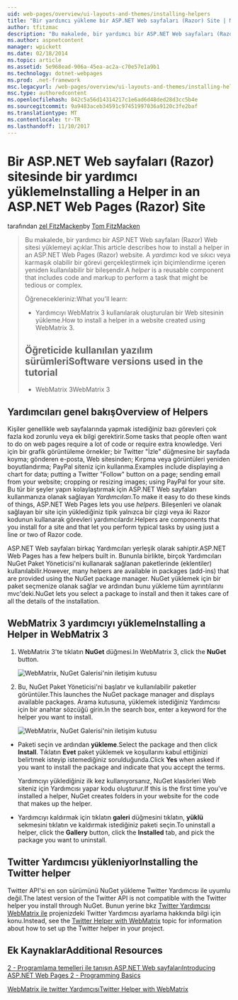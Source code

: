 ```yaml
---
uid: web-pages/overview/ui-layouts-and-themes/installing-helpers
title: "Bir yardımcı yükleme bir ASP.NET Web sayfaları (Razor) Site | Microsoft Docs"
author: tfitzmac
description: "Bu makalede, bir yardımcı bir ASP.NET Web sayfaları (Razor) Web sitesi yüklemeyi açıklar. Bir yardımcı kod ve başına biçimlendirme içeren yeniden kullanılabilir bir bileşenidir..."
ms.author: aspnetcontent
manager: wpickett
ms.date: 02/18/2014
ms.topic: article
ms.assetid: 5e968ead-906a-45ea-ac2a-c70e57e1a9b1
ms.technology: dotnet-webpages
ms.prod: .net-framework
msc.legacyurl: /web-pages/overview/ui-layouts-and-themes/installing-helpers
msc.type: authoredcontent
ms.openlocfilehash: 842c5a56d14314217c1e6ad6d48ded28d3cc5b4e
ms.sourcegitcommit: 9a9483aceb34591c97451997036a9120c3fe2baf
ms.translationtype: MT
ms.contentlocale: tr-TR
ms.lasthandoff: 11/10/2017
---
```

<a name="installing-a-helper-in-an-aspnet-web-pages-razor-site"></a><span data-ttu-id="424b0-104">Bir ASP.NET Web sayfaları (Razor) sitesinde bir yardımcı yükleme</span><span class="sxs-lookup"><span data-stu-id="424b0-104">Installing a Helper in an ASP.NET Web Pages (Razor) Site</span></span>
====================
<span data-ttu-id="424b0-105">tarafından [zel FitzMacken](https://github.com/tfitzmac)</span><span class="sxs-lookup"><span data-stu-id="424b0-105">by [Tom FitzMacken](https://github.com/tfitzmac)</span></span>

> <span data-ttu-id="424b0-106">Bu makalede, bir yardımcı bir ASP.NET Web sayfaları (Razor) Web sitesi yüklemeyi açıklar.</span><span class="sxs-lookup"><span data-stu-id="424b0-106">This article describes how to install a helper in an ASP.NET Web Pages (Razor) website.</span></span> <span data-ttu-id="424b0-107">A *yardımcı* kod ve sıkıcı veya karmaşık olabilir bir görevi gerçekleştirmek için biçimlendirme içeren yeniden kullanılabilir bir bileşendir.</span><span class="sxs-lookup"><span data-stu-id="424b0-107">A *helper* is a reusable component that includes code and markup to perform a task that might be tedious or complex.</span></span>
> 
> <span data-ttu-id="424b0-108">Öğrenecekleriniz:</span><span class="sxs-lookup"><span data-stu-id="424b0-108">What you'll learn:</span></span>
> 
> - <span data-ttu-id="424b0-109">Yardımcıyı WebMatrix 3 kullanılarak oluşturulan bir Web sitesinin yükleme.</span><span class="sxs-lookup"><span data-stu-id="424b0-109">How to install a helper in a website created using WebMatrix 3.</span></span>
>   
> 
> ## <a name="software-versions-used-in-the-tutorial"></a><span data-ttu-id="424b0-110">Öğreticide kullanılan yazılım sürümleri</span><span class="sxs-lookup"><span data-stu-id="424b0-110">Software versions used in the tutorial</span></span>
> 
> 
> - <span data-ttu-id="424b0-111">WebMatrix 3</span><span class="sxs-lookup"><span data-stu-id="424b0-111">WebMatrix 3</span></span>


## <a name="overview-of-helpers"></a><span data-ttu-id="424b0-112">Yardımcıları genel bakış</span><span class="sxs-lookup"><span data-stu-id="424b0-112">Overview of Helpers</span></span>

<span data-ttu-id="424b0-113">Kişiler genellikle web sayfalarında yapmak istediğiniz bazı görevleri çok fazla kod zorunlu veya ek bilgi gerektirir.</span><span class="sxs-lookup"><span data-stu-id="424b0-113">Some tasks that people often want to do on web pages require a lot of code or require extra knowledge.</span></span> <span data-ttu-id="424b0-114">Veri için bir grafik görüntüleme örnekler; bir Twitter "İzle" düğmesine bir sayfada koyma; gönderen e-posta, Web sitesinden; Kırpma veya görüntüleri yeniden boyutlandırma; PayPal siteniz için kullanma.</span><span class="sxs-lookup"><span data-stu-id="424b0-114">Examples include displaying a chart for data; putting a Twitter "Follow" button on a page; sending email from your website; cropping or resizing images; using PayPal for your site.</span></span> <span data-ttu-id="424b0-115">Bu tür bir şeyler yapın kolaylaştırmak için ASP.NET Web sayfaları kullanmanıza olanak sağlayan *Yardımcıları*.</span><span class="sxs-lookup"><span data-stu-id="424b0-115">To make it easy to do these kinds of things, ASP.NET Web Pages lets you use *helpers*.</span></span> <span data-ttu-id="424b0-116">Bileşenleri ve olanak sağlayan bir site için yüklediğiniz tipik yalnızca bir çizgi veya iki Razor kodunun kullanarak görevleri yardımcılardır.</span><span class="sxs-lookup"><span data-stu-id="424b0-116">Helpers are components that you install for a site and that let you perform typical tasks by using just a line or two of Razor code.</span></span>

<span data-ttu-id="424b0-117">ASP.NET Web sayfaları birkaç Yardımcıları yerleşik olarak sahiptir.</span><span class="sxs-lookup"><span data-stu-id="424b0-117">ASP.NET Web Pages has a few helpers built in.</span></span> <span data-ttu-id="424b0-118">Bununla birlikte, birçok Yardımcıları NuGet Paket Yöneticisi'ni kullanarak sağlanan paketlerinde (eklentiler) kullanılabilir.</span><span class="sxs-lookup"><span data-stu-id="424b0-118">However, many helpers are available in packages (add-ins) that are provided using the NuGet package manager.</span></span> <span data-ttu-id="424b0-119">NuGet yüklemek için bir paket seçmenize olanak sağlar ve ardından bunu yükleme tüm ayrıntılarını mvc'deki.</span><span class="sxs-lookup"><span data-stu-id="424b0-119">NuGet lets you select a package to install and then it takes care of all the details of the installation.</span></span>

## <a name="installing-a-helper-in-webmatrix-3"></a><span data-ttu-id="424b0-120">WebMatrix 3 yardımcıyı yükleme</span><span class="sxs-lookup"><span data-stu-id="424b0-120">Installing a Helper in WebMatrix 3</span></span>

1. <span data-ttu-id="424b0-121">WebMatrix 3'te tıklatın **NuGet** düğmesi.</span><span class="sxs-lookup"><span data-stu-id="424b0-121">In WebMatrix 3, click the **NuGet** button.</span></span>

    ![WebMatrix, NuGet Galerisi'nin iletişim kutusu](installing-helpers/_static/image1.png)
2. <span data-ttu-id="424b0-123">Bu, NuGet Paket Yöneticisi'ni başlatır ve kullanılabilir paketler görüntüler.</span><span class="sxs-lookup"><span data-stu-id="424b0-123">This launches the NuGet package manager and displays available packages.</span></span> <span data-ttu-id="424b0-124">Arama kutusuna, yüklemek istediğiniz Yardımcısı için bir anahtar sözcüğü girin.</span><span class="sxs-lookup"><span data-stu-id="424b0-124">In the search box, enter a keyword for the helper you want to install.</span></span>

    ![WebMatrix, NuGet Galerisi'nin iletişim kutusu](installing-helpers/_static/image2.png)
- <span data-ttu-id="424b0-126">Paketi seçin ve ardından **yükleme**.</span><span class="sxs-lookup"><span data-stu-id="424b0-126">Select the package and then click **Install**.</span></span> <span data-ttu-id="424b0-127">Tıklatın **Evet** paket yüklemek ve koşullarını kabul ettiğinizi belirtmek isteyip istemediğiniz sorulduğunda.</span><span class="sxs-lookup"><span data-stu-id="424b0-127">Click **Yes** when asked if you want to install the package and indicate that you accept the terms.</span></span>

    <span data-ttu-id="424b0-128">Yardımcıyı yüklediğiniz ilk kez kullanıyorsanız, NuGet klasörleri Web siteniz için Yardımcısı yapar kodu oluşturur.</span><span class="sxs-lookup"><span data-stu-id="424b0-128">If this is the first time you've installed a helper, NuGet creates folders in your website for the code that makes up the helper.</span></span>
- <span data-ttu-id="424b0-129">Yardımcıyı kaldırmak için tıklatın **galeri** düğmesini tıklatın, **yüklü** sekmesini tıklatın ve kaldırmak istediğiniz paketi seçin.</span><span class="sxs-lookup"><span data-stu-id="424b0-129">To uninstall a helper, click the **Gallery** button, click the **Installed** tab, and pick the package you want to uninstall.</span></span>

## <a name="installing-the-twitter-helper"></a><span data-ttu-id="424b0-130">Twitter Yardımcısı yükleniyor</span><span class="sxs-lookup"><span data-stu-id="424b0-130">Installing the Twitter helper</span></span>

<span data-ttu-id="424b0-131">Twitter API'si en son sürümünü NuGet yükleme Twitter Yardımcısı ile uyumlu değil.</span><span class="sxs-lookup"><span data-stu-id="424b0-131">The latest version of the Twitter API is not compatible with the Twitter helper you install through NuGet.</span></span> <span data-ttu-id="424b0-132">Bunun yerine bkz [Twitter Yardımcısı WebMatrix ile](twitter-helper.md) projenizdeki Twitter Yardımcısı ayarlama hakkında bilgi için konu.</span><span class="sxs-lookup"><span data-stu-id="424b0-132">Instead, see the [Twitter Helper with WebMatrix](twitter-helper.md) topic for information about how to set up the Twitter helper in your project.</span></span>

<a id="Additional_Resources"></a>
## <a name="additional-resources"></a><span data-ttu-id="424b0-133">Ek Kaynaklar</span><span class="sxs-lookup"><span data-stu-id="424b0-133">Additional Resources</span></span>


[<span data-ttu-id="424b0-134">2 - Programlama temelleri ile tanışın ASP.NET Web sayfaları</span><span class="sxs-lookup"><span data-stu-id="424b0-134">Introducing ASP.NET Web Pages 2 - Programming Basics</span></span>](../getting-started/introducing-razor-syntax-c.md)

[<span data-ttu-id="424b0-135">WebMatrix ile twitter Yardımcısı</span><span class="sxs-lookup"><span data-stu-id="424b0-135">Twitter Helper with WebMatrix</span></span>](twitter-helper.md)
